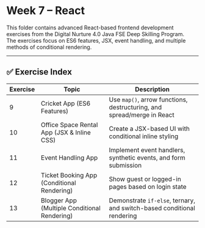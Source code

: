 # Week 7 – React

This folder contains advanced React-based frontend development exercises from the Digital Nurture 4.0 Java FSE Deep Skilling Program.  
The exercises focus on ES6 features, JSX, event handling, and multiple methods of conditional rendering.

---

## ✅ Exercise Index

| Exercise | Topic                                        | Description                                                                 |
|----------|----------------------------------------------|-----------------------------------------------------------------------------|
| 9        | Cricket App (ES6 Features)                   | Use `map()`, arrow functions, destructuring, and spread/merge in React      |
| 10       | Office Space Rental App (JSX & Inline CSS)    | Create a JSX-based UI with conditional inline styling                       |
| 11       | Event Handling App                           | Implement event handlers, synthetic events, and form submission             |
| 12       | Ticket Booking App (Conditional Rendering)   | Show guest or logged-in pages based on login state                          |
| 13       | Blogger App (Multiple Conditional Rendering) | Demonstrate `if-else`, ternary, and switch-based conditional rendering      |
